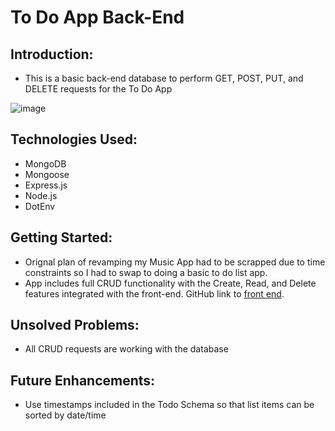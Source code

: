 # To Do App Back-End 

## Introduction: 
- This is a basic back-end database to perform GET, POST, PUT, and DELETE requests for the To Do App

![image](https://github.com/C3-PIO/ToDoListBE/assets/122887922/250589ed-8d49-46ac-a3cf-8dc838d85a24)

## Technologies Used: 
- MongoDB
- Mongoose
- Express.js
- Node.js
- DotEnv

## Getting Started:
- Orignal plan of revamping my Music App had to be scrapped due to time constraints so I had to swap to doing a basic to do list app.
- App includes full CRUD functionality with the Create, Read, and Delete features integrated with the front-end. GitHub link to [front end](github.com/C3-PIO/ToDoList).

## Unsolved Problems:
- All CRUD requests are working with the database

## Future Enhancements:
- Use timestamps included in the Todo Schema so that list items can be sorted by date/time 
